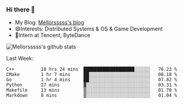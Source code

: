 ### Hi there 👋

- My Blog: [Mellorsssss's blog](https://mellorsssss.com/)
- 😄Interests: Distributed Systems & OS & Game Development
- 🤔Intern at Tencent, ByteDance


![Mellorsssss's github stats](https://github-readme-stats.vercel.app/api?username=Mellorsssss&show_icons=true&theme=radical)

<!-- ![Top Langs](https://github-readme-stats.vercel.app/api/top-langs/?username=anuraghazra&hide=javascript,html,typescript,css,glsl) -->

<!--
**Mellorsssss/Mellorsssss** is a ✨ _special_ ✨ repository because its `README.md` (this file) appears on your GitHub profile.

Here are some ideas to get you started:

- 🔭 I’m currently working on ...
- 🌱 I’m currently learning ...
- 👯 I’m looking to collaborate on ...
- 🤔 I’m looking for help with ...
- 💬 Ask me about ...
- 📫 How to reach me: ...
- 😄 Pronouns: ...
- ⚡ Fun fact: ...
-->

Last Week:
<!--START_SECTION:waka-->

```text
C++          10 hrs 24 mins  ███████████████████░░░░░░   76.23 %
CMake        1 hr 7 mins     ██░░░░░░░░░░░░░░░░░░░░░░░   08.18 %
Go           1 hr 4 mins     ██░░░░░░░░░░░░░░░░░░░░░░░   07.82 %
Python       27 mins         ▓░░░░░░░░░░░░░░░░░░░░░░░░   03.31 %
Makefile     13 mins         ▒░░░░░░░░░░░░░░░░░░░░░░░░   01.70 %
Markdown     8 mins          ▒░░░░░░░░░░░░░░░░░░░░░░░░   01.04 %
```

<!--END_SECTION:waka-->
